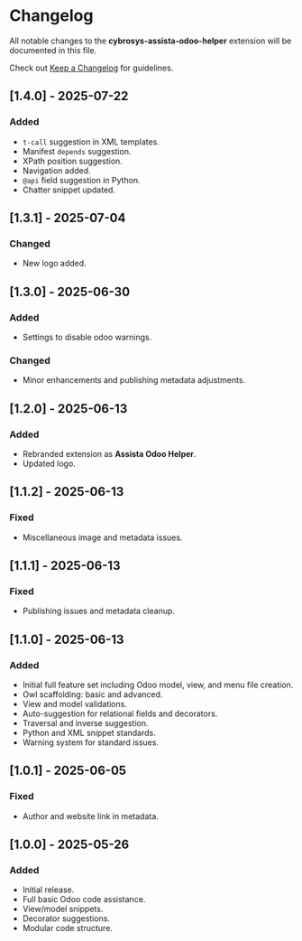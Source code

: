# Changelog

All notable changes to the **cybrosys-assista-odoo-helper** extension will be documented in this file.

Check out [Keep a Changelog](https://keepachangelog.com/en/1.0.0/) for guidelines.


## [1.4.0] - 2025-07-22
### Added
- `t-call` suggestion in XML templates.
- Manifest `depends` suggestion.
- XPath position suggestion.
- Navigation added.
- `@api` field suggestion in Python.
- Chatter snippet updated.

## [1.3.1] - 2025-07-04
### Changed
- New logo added.

## [1.3.0] - 2025-06-30
### Added
- Settings to disable odoo warnings.
### Changed
- Minor enhancements and publishing metadata adjustments.

## [1.2.0] - 2025-06-13
### Added
- Rebranded extension as **Assista Odoo Helper**.
- Updated logo.

## [1.1.2] - 2025-06-13
### Fixed
- Miscellaneous image and metadata issues.

## [1.1.1] - 2025-06-13
### Fixed
- Publishing issues and metadata cleanup.

## [1.1.0] - 2025-06-13
### Added
- Initial full feature set including Odoo model, view, and menu file creation.
- Owl scaffolding: basic and advanced.
- View and model validations.
- Auto-suggestion for relational fields and decorators.
- Traversal and inverse suggestion.
- Python and XML snippet standards.
- Warning system for standard issues.

## [1.0.1] - 2025-06-05
### Fixed
- Author and website link in metadata.

## [1.0.0] - 2025-05-26
### Added
- Initial release.
- Full basic Odoo code assistance.
- View/model snippets.
- Decorator suggestions.
- Modular code structure.

